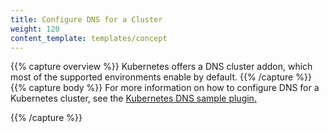 ```yaml
---
title: Configure DNS for a Cluster
weight: 120
content_template: templates/concept
---
```


{{% capture overview %}}
Kubernetes offers a DNS cluster addon, which most of the supported environments enable by default.
{{% /capture %}}
{{% capture body %}}
For more information on how to configure DNS for a Kubernetes cluster, see the [Kubernetes DNS sample plugin.](https://github.com/kubernetes/examples/tree/master/staging/cluster-dns)

{{% /capture %}}